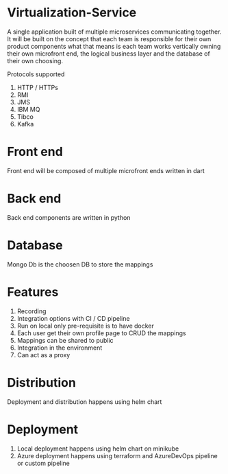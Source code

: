 # Virtualization-Service

A single application built of multiple microservices communicating together. It will be built on the concept that each team is responsible for their own product components what that means is each team works vertically owning their own microfront end, the logical business layer and the database of their own choosing. 

Protocols supported

1. HTTP / HTTPs
2. RMI
3. JMS
4. IBM MQ
5. Tibco
6. Kafka


# Front end
Front end will be composed of multiple microfront ends written in dart

# Back end
Back end components are written in python

# Database
Mongo Db is the choosen DB to store the mappings

# Features
1. Recording
2. Integration options with CI / CD pipeline
3. Run on local only pre-requisite is to have docker
4. Each user get their own profile page to CRUD the mappings
5. Mappings can be shared to public
6. Integration in the environment
7. Can act as a proxy

# Distribution
Deployment and distribution happens using helm chart

# Deployment
1. Local deployment happens using helm chart on minikube
2. Azure deployment happens using terraform and AzureDevOps pipeline or custom pipeline
